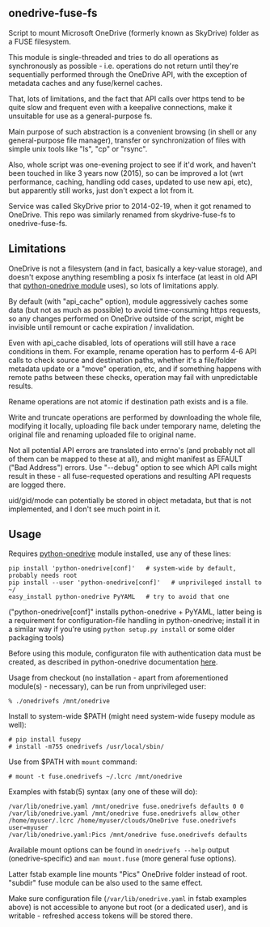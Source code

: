 onedrive-fuse-fs
----------------------------------------

Script to mount Microsoft OneDrive (formerly known as SkyDrive) folder as a FUSE
filesystem.

This module is single-threaded and tries to do all operations as synchronously
as possible - i.e. operations do not return until they're sequentially performed
through the OneDrive API, with the exception of metadata caches and any
fuse/kernel caches.

That, lots of limitations, and the fact that API calls over https tend to be
quite slow and frequent even with a keepalive connections, make it unsuitable
for use as a general-purpose fs.

Main purpose of such abstraction is a convenient browsing (in shell or any
general-purpose file manager), transfer or synchronization of files with simple
unix tools like "ls", "cp" or "rsync".

Also, whole script was one-evening project to see if it'd work, and haven't been
touched in like 3 years now (2015), so can be improved a lot (wrt performance,
caching, handling odd cases, updated to use new api, etc), but apparently still
works, just don't expect a lot from it.

Service was called SkyDrive prior to 2014-02-19, when it got renamed to OneDrive.
This repo was similarly renamed from skydrive-fuse-fs to onedrive-fuse-fs.


Limitations
----------------------------------------

OneDrive is not a filesystem (and in fact, basically a key-value storage), and
doesn't expose anything resembling a posix fs interface (at least in old API
that [python-onedrive module](https://github.com/mk-fg/python-onedrive/) uses),
so lots of limitations apply.

By default (with "api_cache" option), module aggressively caches some data (but
not as much as possible) to avoid time-consuming https requests, so any changes
performed on OneDrive outside of the script, might be invisible until remount or
cache expiration / invalidation.

Even with api_cache disabled, lots of operations will still have a race
conditions in them.
For example, rename operation has to perform 4-6 API calls to check source and
destination paths, whether it's a file/folder metadata update or a "move"
operation, etc, and if something happens with remote paths between these checks,
operation may fail with unpredictable results.

Rename operations are not atomic if destination path exists and is a file.

Write and truncate operations are performed by downloading the whole file,
modifying it locally, uploading file back under temporary name, deleting the
original file and renaming uploaded file to original name.

Not all potential API errors are translated into errno's (and probably not all
of them can be mapped to these at all), and might manifest as EFAULT ("Bad
Address") errors.
Use "--debug" option to see which API calls might result in these - all
fuse-requested operations and resulting API requests are logged there.

uid/gid/mode can potentially be stored in object metadata, but that is not
implemented, and I don't see much point in it.


Usage
----------------------------------------

Requires [python-onedrive](http://pypi.python.org/pypi/python-onedrive/) module
installed, use any of these lines:

	pip install 'python-onedrive[conf]'   # system-wide by default, probably needs root
	pip install --user 'python-onedrive[conf]'   # unprivileged install to ~/
	easy_install python-onedrive PyYAML   # try to avoid that one

("python-onedrive[conf]" installs python-onedrive + PyYAML, latter being is a
requirement for configuration-file handling in python-onedrive; install it in a
similar way if you're using `python setup.py install` or some older packaging
tools)

Before using this module, configuraton file with authentication data must be
created, as described in python-onedrive documentation
[here](https://github.com/mk-fg/python-onedrive#command-line-usage).

Usage from checkout (no installation - apart from aforementioned module(s) -
necessary), can be run from unprivileged user:

	% ./onedrivefs /mnt/onedrive

Install to system-wide $PATH (might need system-wide fusepy module as well):

	# pip install fusepy
	# install -m755 onedrivefs /usr/local/sbin/

Use from $PATH with `mount` command:

	# mount -t fuse.onedrivefs ~/.lcrc /mnt/onedrive

Examples with fstab(5) syntax (any one of these will do):

	/var/lib/onedrive.yaml /mnt/onedrive fuse.onedrivefs defaults 0 0
	/var/lib/onedrive.yaml /mnt/onedrive fuse.onedrivefs allow_other
	/home/myuser/.lcrc /home/myuser/clouds/OneDrive fuse.onedrivefs user=myuser
	/var/lib/onedrive.yaml:Pics /mnt/onedrive fuse.onedrivefs defaults

Available mount options can be found in `onedrivefs --help` output
(onedrive-specific) and `man mount.fuse` (more general fuse options).

Latter fstab example line mounts "Pics" OneDrive folder instead of root.
"subdir" fuse module can be also used to the same effect.

Make sure configuration file (`/var/lib/onedrive.yaml` in fstab examples above)
is not accessible to anyone but root (or a dedicated user), and is writable -
refreshed access tokens will be stored there.
